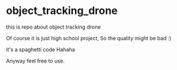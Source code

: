 # object_tracking_drone
this is repo about object tracking drone

Of course it is just high school project, So the quality might be bad :)

it's a spaghetti code Hahaha

Anyway feel free to use.
